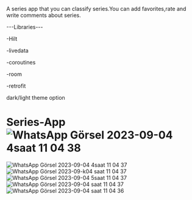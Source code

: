 A series app that you can classify series.You can add favorites,rate and write comments about series.




---Libraries--- 

-Hilt


-livedata

-coroutines

-room

-retrofit

dark/light theme option


# Series-App![WhatsApp Görsel 2023-09-04 4saat 11 04 38](https://github.com/halilben22/Series-App/assets/109038096/f52b187d-4ba2-4020-900d-c9d9df81a8dd)
![WhatsApp Görsel 2023-09-04 4saat 11 04 37](https://github.com/halilben22/Series-App/assets/109038096/3dd25253-edfe-490f-a89f-d47d014dfb45)
![WhatsApp Görsel 2023-09-k04 saat 11 04 37](https://github.com/halilben22/Series-App/assets/109038096/dd6542ce-d2e2-419c-89dc-c326bee46881)
![WhatsApp Görsel 2023-09-04 5saat 11 04 37](https://github.com/halilben22/Series-App/assets/109038096/3bcc3ce0-64b7-4efb-a83d-9a93ea8ebcd0)
![WhatsApp Görsel 2023-09-04 saat 11 04 37](https://github.com/halilben22/Series-App/assets/109038096/131f39a6-ee8e-4203-8bea-c2339b779553)
![WhatsApp Görsel 2023-09-04 saat 11 04 36](https://github.com/halilben22/Series-App/assets/109038096/f769e959-ee07-4573-9ca5-0564f4b245c4)

